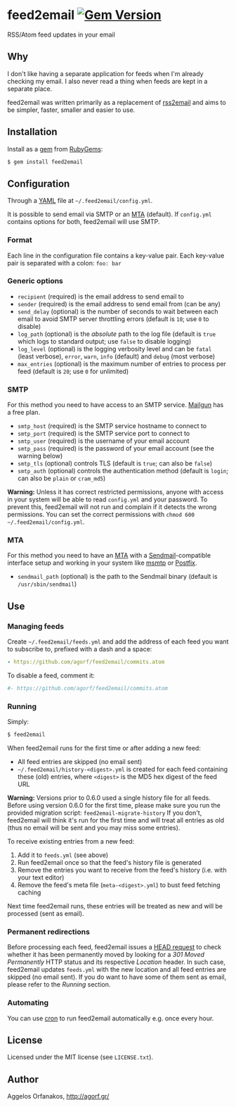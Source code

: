 # feed2email [![Gem Version](https://badge.fury.io/rb/feed2email.svg)](http://badge.fury.io/rb/feed2email)

RSS/Atom feed updates in your email

## Why

I don't like having a separate application for feeds when I'm already checking
my email. I also never read a thing when feeds are kept in a separate place.

feed2email was written primarily as a replacement of [rss2email][] and aims to
be simpler, faster, smaller and easier to use.

[rss2email]: http://www.allthingsrss.com/rss2email/

## Installation

Install as a [gem][] from [RubyGems][]:

~~~ sh
$ gem install feed2email
~~~

[gem]: http://rubygems.org/gems/feed2email
[RubyGems]: http://rubygems.org/

## Configuration

Through a [YAML][] file at `~/.feed2email/config.yml`.

It is possible to send email via SMTP or an [MTA][] (default). If `config.yml`
contains options for both, feed2email will use SMTP.

[YAML]: http://en.wikipedia.org/wiki/YAML
[MTA]: http://en.wikipedia.org/wiki/Message_transfer_agent

### Format

Each line in the configuration file contains a key-value pair. Each key-value
pair is separated with a colon: `foo: bar`

### Generic options

* `recipient` (required) is the email address to send email to
* `sender` (required) is the email address to send email from (can be any)
* `send_delay` (optional) is the number of seconds to wait between each email to
  avoid SMTP server throttling errors (default is `10`; use `0` to disable)
* `log_path` (optional) is the _absolute_ path to the log file (default is
  `true` which logs to standard output; use `false` to disable logging)
* `log_level` (optional) is the logging verbosity level and can be `fatal`
  (least verbose), `error`, `warn`, `info` (default) and `debug` (most verbose)
* `max_entries` (optional) is the maximum number of entries to process per feed
  (default is `20`; use `0` for unlimited)

### SMTP

For this method you need to have access to an SMTP service. [Mailgun][] has a
free plan.

* `smtp_host` (required) is the SMTP service hostname to connect to
* `smtp_port` (required) is the SMTP service port to connect to
* `smtp_user` (required) is the username of your email account
* `smtp_pass` (required) is the password of your email account (see the warning
   below)
* `smtp_tls` (optional) controls TLS (default is `true`; can also be `false`)
* `smtp_auth` (optional) controls the authentication method (default is `login`;
   can also be `plain` or `cram_md5`)

**Warning:** Unless it has correct restricted permissions, anyone with access in
your system will be able to read `config.yml` and your password. To prevent
this, feed2email will not run and complain if it detects the wrong permissions.
You can set the correct permissions with `chmod 600 ~/.feed2email/config.yml`.

[Mailgun]: http://www.mailgun.com/

### MTA

For this method you need to have an [MTA][] with a [Sendmail][]-compatible
interface setup and working in your system like [msmtp][] or [Postfix][].

* `sendmail_path` (optional) is the path to the Sendmail binary (default is
  `/usr/sbin/sendmail`)

[Sendmail]: http://en.wikipedia.org/wiki/Sendmail
[msmtp]: http://msmtp.sourceforge.net/
[Postfix]: http://en.wikipedia.org/wiki/Postfix_(software)

## Use

### Managing feeds

Create `~/.feed2email/feeds.yml` and add the address of each feed you want to
subscribe to, prefixed with a dash and a space:

~~~ yaml
- https://github.com/agorf/feed2email/commits.atom
~~~

To disable a feed, comment it:

~~~ yaml
#- https://github.com/agorf/feed2email/commits.atom
~~~

### Running

Simply:

~~~ sh
$ feed2email
~~~

When feed2email runs for the first time or after adding a new feed:

* All feed entries are skipped (no email sent)
* `~/.feed2email/history-<digest>.yml` is created for each feed containing these
  (old) entries, where `<digest>` is the MD5 hex digest of the feed URL

**Warning:** Versions prior to 0.6.0 used a single history file for all feeds.
Before using version 0.6.0 for the first time, please make sure you run the
provided migration script: `feed2email-migrate-history` If you don't, feed2email
will think it's run for the first time and will treat all entries as old (thus
no email will be sent and you may miss some entries).

To receive existing entries from a new feed:

1. Add it to `feeds.yml` (see above)
1. Run feed2email once so that the feed's history file is generated
1. Remove the entries you want to receive from the feed's history (i.e. with
   your text editor)
1. Remove the feed's meta file (`meta-<digest>.yml`) to bust feed fetching
   caching

Next time feed2email runs, these entries will be treated as new and will be
processed (sent as email).

### Permanent redirections

Before processing each feed, feed2email issues a [HEAD request][] to check
whether it has been permanently moved by looking for a _301 Moved Permanently_
HTTP status and its respective _Location_ header. In such case, feed2email
updates `feeds.yml` with the new location and all feed entries are skipped (no
email sent). If you do want to have some of them sent as email, please refer to
the _Running_ section.

[HEAD request]: http://en.wikipedia.org/wiki/Hypertext_Transfer_Protocol#Request_methods

### Automating

You can use [cron][] to run feed2email automatically e.g. once every hour.

[cron]: http://en.wikipedia.org/wiki/Cron

## License

Licensed under the MIT license (see `LICENSE.txt`).

## Author

Aggelos Orfanakos, <http://agorf.gr/>
